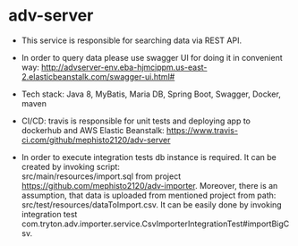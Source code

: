 # adv-server

* This service is responsible for searching data via REST API.

* In order to query data please use swagger UI for doing it in convenient way:
  http://advserver-env.eba-hjmcippm.us-east-2.elasticbeanstalk.com/swagger-ui.html#

* Tech stack: Java 8, MyBatis, Maria DB, Spring Boot, Swagger, Docker, maven

* CI/CD: travis is responsible for unit tests and deploying app to dockerhub and AWS Elastic Beanstalk:
  https://www.travis-ci.com/github/mephisto2120/adv-server
* In order to execute integration tests db instance is required. It can be created by invoking script:  
  src/main/resources/import.sql from project https://github.com/mephisto2120/adv-importer. 
  Moreover, there is an assumption, that data is uploaded from mentioned project from path:
  src/test/resources/dataToImport.csv. It can be easily done by invoking integration test
  com.tryton.adv.importer.service.CsvImporterIntegrationTest#importBigCsv.